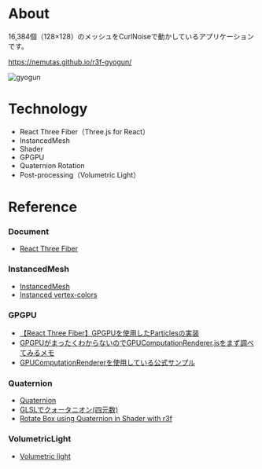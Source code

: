 # About
16,384個（128×128）のメッシュをCurlNoiseで動かしているアプリケーションです。

https://nemutas.github.io/r3f-gyogun/

![gyogun](https://user-images.githubusercontent.com/46724121/150670414-1dd2e989-b9c9-40f2-83cc-c7d76d5463f3.gif)

# Technology
* React Three Fiber（Three.js for React）
* InstancedMesh
* Shader
* GPGPU
* Quaternion Rotation
* Post-processing（Volumetric Light）

# Reference
### Document
* [React Three Fiber](https://docs.pmnd.rs/)

### InstancedMesh
* [InstancedMesh](https://threejs.org/docs/#api/en/objects/InstancedMesh)
* [Instanced vertex-colors](https://codesandbox.io/s/instanced-vertex-colors-8fo01)

### GPGPU
* [【React Three Fiber】GPGPUを使用したParticlesの実装](https://qiita.com/nemutas/items/b40baa2a1f33fae6b20d)
* [GPGPUがまったくわからないのでGPUComputationRenderer.jsをまず調べてみるメモ](https://nogson2.hatenablog.com/entry/2018/04/07/130727)
* [GPUComputationRendererを使用している公式サンプル](https://threejs.org/examples/?q=gpg#webgl_gpgpu_birds)

### Quaternion
* [Quaternion](https://threejs.org/docs/index.html?q=Quaternion#api/en/math/Quaternion)
* [GLSLでクォータニオン(四元数)](https://qiita.com/aa_debdeb/items/c34a3088b2d8d3731813)
* [Rotate Box using Quaternion in Shader with r3f](https://codesandbox.io/s/rotate-box-using-quaternion-in-shader-with-r3f-2o0v2)

### VolumetricLight
* [Volumetric light](https://codesandbox.io/s/volumetric-light-w633u)
